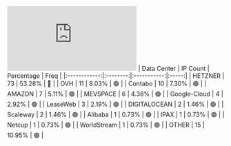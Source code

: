 ![Diagramm](https://github.com/obajay/StateSync-snapshots/blob/main/Projects/Dymension/1/README.md)
| Data Center | IP Count | Percentage | Freq |
|:------------:|:--------:|:-----------:|:-----:|
| HETZNER | 73 | 53.28% | 🔴 |
| OVH | 11 | 8.03% | 🟢 |
| Contabo | 10 | 7.30% | 🟢 |
| AMAZON | 7 | 5.11% | 🟢 |
| MEVSPACE | 6 | 4.38% | 🟢 |
| Google-Cloud | 4 | 2.92% | 🟢 |
| LeaseWeb | 3 | 2.19% | 🟢 |
| DIGITALOCEAN | 2 | 1.46% | 🟢 |
| Scaleway | 2 | 1.46% | 🟢 |
| Alibaba | 1 | 0.73% | 🟢 |
| IPAX | 1 | 0.73% | 🟢 |
| Netcup | 1 | 0.73% | 🟢 |
| WorldStream | 1 | 0.73% | 🟢 |
| OTHER | 15 | 10.95% | 🟢 |